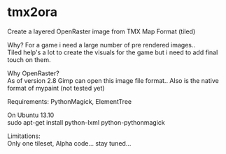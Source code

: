 tmx2ora
=======

Create a layered OpenRaster image from TMX Map Format (tiled)


Why? 
For a game i need a large number of pre rendered images..  
Tiled help's a lot to create the visuals for the game but i need to add final touch on them.  
    
Why OpenRaster?  
As of version 2.8 Gimp can open this image file format.. Also is the native format of mypaint (not tested yet)  
  
Requirements: 
PythonMagick, ElementTree 
 
On Ubuntu 13.10  
sudo apt-get install python-lxml python-pythonmagick 
 
Limitations:  
Only one tileset, Alpha code... stay tuned... 
